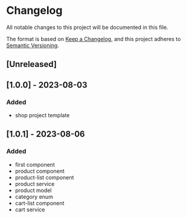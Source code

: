 # Changelog

All notable changes to this project will be documented in this file.

The format is based on [Keep a Changelog](https://keepachangelog.com/en/1.0.0/),
and this project adheres to [Semantic Versioning](https://semver.org/spec/v2.0.0.html).

## [Unreleased]

## [1.0.0] - 2023-08-03

### Added

- shop project template

## [1.0.1] - 2023-08-06

### Added

- first component
- product component
- product-list component
- product service
- product model
- category enum
- cart-list component
- cart service